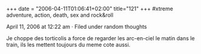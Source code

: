 +++
date = "2006-04-11T01:06:41+02:00"
title="121"
+++
#xtreme adventure, action, death, sex and rock&roll

April 11, 2006 at 12:22 am · Filed under random thoughts

Je choppe des torticolis a force de regarder les arc-en-ciel le matin dans le train, ils les mettent toujours du meme cote aussi.


